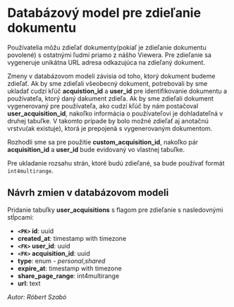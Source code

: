 # Databázový model pre zdieľanie dokumentu

Používatelia môžu zdieľať dokumenty(pokiaľ je zdieľanie dokumentu povolené) s ostatnými ľudmi priamo z nášho Viewera. Pre zdieľanie sa vygeneruje unikátna URL adresa odkazujúca na zdieľaný dokument.

Zmeny v databázovom modeli závisia od toho, ktorý dokument budeme zdieľať. Ak by sme zdieľali všeobecný dokument, potrebovali by sme ukladať cudzí kľúč **acquistion_id** a **user_id** pre identifikovanie dokumentu a používateľa, ktorý daný dakument zdieľa. Ak by sme zdieľali dokument vygenerovaný pre používateľa, ako cudzí kľúč by nám postačoval **user_acquisition_id**, nakoľko informácia o používateľovi je dohladateľná v druhej tabuľke. V takomto prípade by bolo možné zdieľať aj anotačnú vrstvu(ak existuje), ktorá je prepojená s vygenerovaným dokumentom.

Rozhodli sme sa pre použitie **custom_acquisition_id**, nakoľko pár **acquisition_id** a **user_id** bude evidovaný vo vlastnej tabuľke.

Pre ukladanie rozsahu strán, ktoré budú zdieľané, sa bude používať formát `int4multirange`.

## Návrh zmien v databázovom modeli

Pridanie tabuľky **user_acquisitions** s flagom pre zdieľanie s nasledovnými stĺpcami:

- **`<PK>` id**: uuid
- **created_at**: timestamp with timezone
- **`<FK>` user_id**: uuid
- **`<FK>` acquisition_id**: uuid
- **type**: enum - *personal*,*shared*
- **expire_at**: timestamp with timezone
- **share_page_range**: int4multirange
- **url**: text

*Autor: Róbert Szabó*
